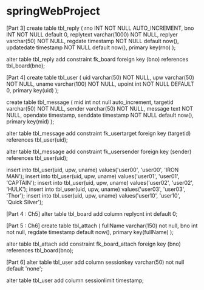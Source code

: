 # springWebProject


[Part 3]
create table tbl_reply (
	rno INT NOT NULL AUTO_INCREMENT,
	bno INT NOT NULL default 0,
	replytext varchar(1000) NOT NULL,
	replyer varchar(50) NOT NULL,
	regdate timestamp NOT NULL default now(),
	updatedate timestamp NOT NULL default now(),
	primary key(rno)
); 

alter table tbl_reply add constraint fk_board
foreign key (bno) references tbl_board(bno);



[Part 4]
create table tbl_user (
	uid varchar(50) NOT NULL,
	upw varchar(50) NOT NULL,
	uname varchar(100) NOT NULL,
	upoint int NOT NULL DEFAULT 0,
	primary key(uid)
); 

create table tbl_message (
	mid int not null auto_increment,
	targetid varchar(50) NOT NULL,
	sender varchar(50) NOT NULL,
	message text NOT NULL,
	opendate timestamp,
	senddate timestamp NOT NULL default now(),
	primary key(mid)
); 

alter table tbl_message add constraint fk_usertarget
foreign key (targetid) references tbl_user(uid);

alter table tbl_message add constraint fk_usersender
foreign key (sender) references tbl_user(uid);

insert into tbl_user(uid, upw, uname) values('user00', 'user00', 'IRON MAN'); 
insert into tbl_user(uid, upw, uname) values('user01', 'user01', 'CAPTAIN'); 
insert into tbl_user(uid, upw, uname) values('user02', 'user02', 'HULK'); 
insert into tbl_user(uid, upw, uname) values('user03', 'user03', 'Thor'); 
insert into tbl_user(uid, upw, uname) values('user10', 'user10', 'Quick Silver'); 

[Part 4 : Ch5]
alter table tbl_board add column replycnt int default 0;



[Part 5 : Ch6]
create table tbl_attach (
	fullName varchar(150) not null,
    bno int not null,
    regdate timestamp default now(),
    primary key(fullName)
);

alter table tbl_attach add constraint fk_board_attach
foreign key (bno) references tbl_board(bno);


[Part 6]
alter table tbl_user 
add column sessionkey varchar(50) not null default 'none';


alter table tbl_user 
add column sessionlimit timestamp;

